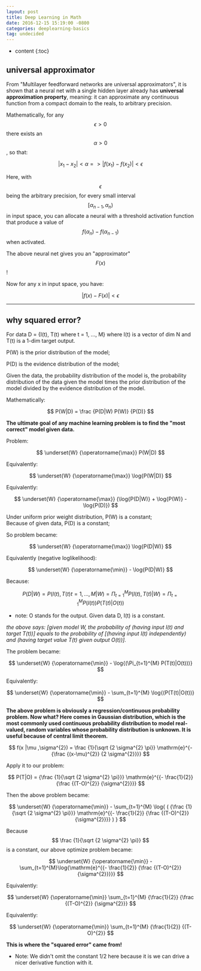 ```yaml
---
layout: post
title: Deep Learning in Math
date: 2016-12-15 15:19:00 -0800
categories: deeplearning-basics
tag: undecided
---
```


* content
{:toc}


## universal approximator

From "Multilayer feedforward networks are universal approximators", it is shown that a neural net with a single hidden layer already has __universal approximation property__, meaning: it can approximate any continuous function from a compact domain to the reals, to arbitrary precision.  


Mathematically, for any $$ \epsilon > 0 $$ there exists an $$ \alpha > 0 $$, so that:  

$$ |x_1 - x_2| < \alpha => |f(x_1) - f(x_2)| < \epsilon $$  

Here, with $$ \epsilon $$ being the arbitrary precision, for every small interval $$ [\alpha_{n-1}, \alpha_{n}) $$ in input space, you can allocate a neural with a threshold activation function that produce a value of $$ f(\alpha_{n}) - f(\alpha_{n-1}) $$ when activated.  

The above neural net gives you an "approximator" $$ F(x) $$ !  

Now for any x in input space, you have:  

$$ |f(x) - F(x)| < \epsilon $$  

---

## why squared error?

For data D = {I(t), T(t) where t = 1, …, M} where I(t) is a vector of dim N and T(t) is a 1-dim target output.  

P(W) is the prior distribution of the model;  

P(D) is the evidence distribution of the model;  

Given the data, the probability distribution of the model is, the probability distribution of the data given the model times the prior distribution of the model divided by the evidence distribution of the model.  

Mathematically:  

$$ P(W|D) = \frac {P(D|W) P(W)} {P(D)} $$  

__The ultimate goal of any machine learning problem is to find the "most correct" model given data.__  

Problem:  

$$ \underset{W} {\operatorname{\max}} P(W|D) $$

Equivalently:  

$$ \underset{W} {\operatorname{\max}} \log{P(W|D)} $$  

Equivalently:  

$$ \underset{W} {\operatorname{\max}} (\log{P(D|W)} + \log{P(W)} - \log{P(D)}) $$

Under uniform prior weight distribution, P(W) is a constant;  
Because of given data, P(D) is a constant;  

So problem became:  

$$ \underset{W} {\operatorname{\max}} \log{P(D|W)} $$

Equivalently (negative loglikelihood):  

$$ \underset{W} {\operatorname{\min}} - \log{P(D|W)} $$

Because:  

$$ P(D|W) = P({I(t), T(t) t = 1, …, M} | W) = \Pi_{t=1}^{M} P(I(t), T(t) | W) = \Pi_{t=1}^{M} P(I(t)) P(T(t)|O(t)) $$

* note: O stands for the output. Given data D, I(t) is a constant.    

_the above says: [given model W, the probability of (having input I(t) and target T(t))] equals to the probability of [(having input I(t) independently) and (having target value T(t) given output O(t))]._  

The problem became:  

$$ \underset{W} {\operatorname{\min}} - \log{(\Pi_{t=1}^{M} P(T(t)|O(t)))} $$

Equivalently:  

$$ \underset{W} {\operatorname{\min}} - \sum_{t=1}^{M} \log{(P(T(t)|O(t))} $$

__The above problem is obviously a regression/continuous probability problem. Now what? Here comes in Gaussian distribution, which is the most commonly used continuous probability distribution to model real-valued, random variables whose probability distribution is unknown. It is useful because of central limit theorem.__  

$$ f(x |\mu ,\sigma^{2}) = \frac {1}{\sqrt {2 \sigma^{2} \pi}} \mathrm{e}^{-{\frac {(x-\mu)^{2}} {2 \sigma^{2}}}} $$

Apply it to our problem:  

$$ P(T|O) = {\frac {1}{\sqrt {2 \sigma^{2} \pi}}} \mathrm{e}^{{- \frac{1}{2}} {\frac {(T-O)^{2}} {\sigma^{2}}}} $$  

Then the above problem became:  

$$ \underset{W} {\operatorname{\min}} - \sum_{t=1}^{M} \log{ ( {\frac {1}{\sqrt {2 \sigma^{2} \pi}}} \mathrm{e}^{{- \frac{1}{2}} {\frac {(T-O)^{2}} {\sigma^{2}}}} ) } $$  

Because $$ \frac {1}{\sqrt {2 \sigma^{2} \pi}} $$ is a constant, our above optimize problem became:  

$$ \underset{W} {\operatorname{\min}} - \sum_{t=1}^{M}\log{\mathrm{e}^{{- \frac{1}{2}} {\frac {(T-O)^{2}} {\sigma^{2}}}}} $$  

Equivalently:  

$$ \underset{W} {\operatorname{\min}} \sum_{t=1}^{M} {\frac{1}{2}} {\frac {(T-O)^{2}} {\sigma^{2}}} $$  

Equivalently:  

$$ \underset{W} {\operatorname{\min}} \sum_{t=1}^{M} {\frac{1}{2}} {(T-O)^{2}} $$  

__This is where the "squared error" came from!__

* Note: We didn't omit the constant 1/2 here because it is we can drive a nicer derivative function with it.  
